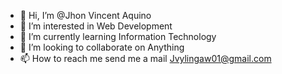 - 👋 Hi, I’m @Jhon Vincent Aquino
- 👀 I’m interested in Web Development
- 🌱 I’m currently learning Information Technology
- 💞️ I’m looking to collaborate on Anything
- 📫 How to reach me send me a mail Jvylingaw01@gmail.com

<!---
Jeeyveey/Jeeyveey is a ✨ special ✨ repository because its `README.md` (this file) appears on your GitHub profile.
You can click the Preview link to take a look at your changes.
--->

